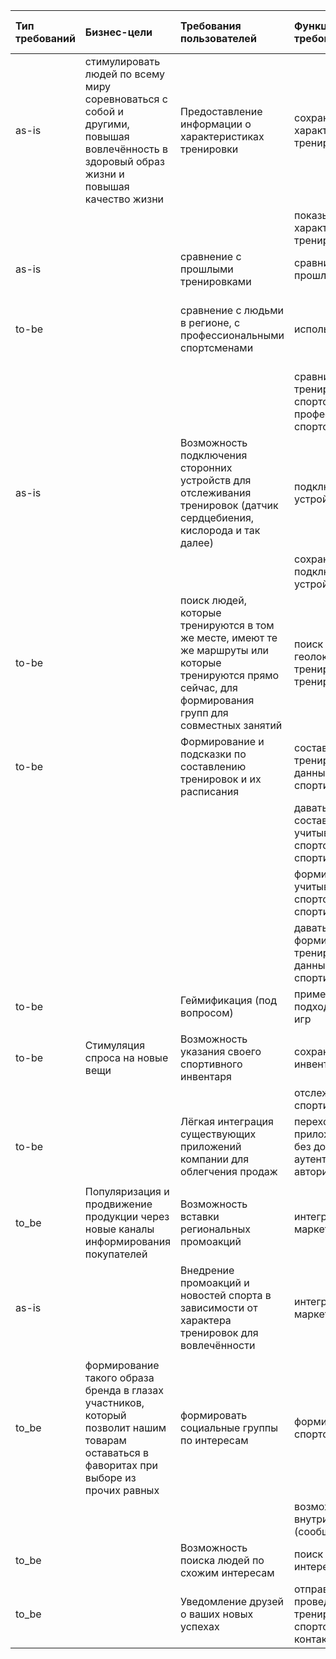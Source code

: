 |Тип требований|Бизнес-цели|Требования пользователей|Функциональные требования|Возможные ограничения|Зависимости от других систем|
|:----|:----|:----|:----|:----|:----|
|as-is|стимулировать людей по всему миру соревноваться с собой и другими, повышая вовлечённость в здоровый образ жизни и повышая качество жизни|Предоставление информации о характеристиках тренировки|сохранять характеристики тренировки| | |
| | | |показывать характеристики тренировки| | |
|as-is| |сравнение с прошлыми тренировками|сравнивать тренировку с прошлыми тренировками| | |
|to-be| |сравнение с людьми в регионе, с профессиональными спортсменами|использовать геолокацию|возможны ограничения со сторроны сервиса карты, службы gps| |
| | | |сравнивать тренировку с тренировками спортсменов в регионе/профессиональными спортсменами| | |
|as-is| |Возможность подключения сторонних устройств для отслеживания тренировок (датчик сердцебиения, кислорода и так далее)|подключать сторонние устройства|возможны ограничения со стороны устройства| |
| | | |сохранять тренировки с подключенных сторонних устройств| | |
|to-be| |поиск людей, которые тренируются в том же месте, имеют те же маршруты или которые тренируются прямо сейчас, для формирования групп для совместных занятий|поиск спортсменов по геолокации, маршрутам тренировок, времени тренировки|возможны ограничения со сторроны сервиса карты, службы gps| |
|to-be| |Формирование и подсказки по составлению тренировок и их расписания|составлять расписание тренировок, учитывая данные спортсмена и его спортивного инвентаря| | |
| | | |давать подсказки при составлении расписания, учитывая данные спортсмена и его спортивного инвентаря| | |
| | | |формировать тренировку, учитывая данные спортсмена и его спортивного инвентаря| | |
| | | |давать подсказки при формировании тренировки, учитывая данные спортсмена и его спортивного инвентаря| | |
|to-be| |Геймификация (под вопросом)|применять техники и подходы компьютерных игр| | |
| | | | | | |
|to-be|Стимуляция спроса на новые вещи|Возможность указания своего спортивного инвентаря |сохранять спортивный инвентарь| | |
| | | |отслеживать износ спортивного инвентаря| | |
|to-be| |Лёгкая интеграция существующих приложений компании для облегчения продаж|переход в существующие приложения компании без дополнительной аутентификации/авторизации|возможны ограничения со стороны приложений|приложения с которыми необходима интеграция|
| | | | | | |
|to_be|Популяризация и продвижение продукции через новые каналы информирования покупателей|Возможность вставки региональных промоакций|интеграция с системой маркетинга|возможны ограничения со сторроны сервиса карты, службы gps| |
|as-is| |Внедрение промоакций и новостей спорта в зависимости от характера тренировок для вовлечённости|интеграция с системой маркетинга| | |
| | | | | | |
|to_be|формирование такого образа бренда в глазах участников, который позволит нашим товарам оставаться в фаворитах при выборе из прочих равных|формировать социальные группы по интересам|формировать группу спортсменов| | |
| | | |возможность вести чат внутри группы (сообщения, фото и т.д.)| | |
|to_be| |Возможность поиска людей по схожим интересам|поиск спортсменов по интересам(виду спорта)| | |
|to_be| |Уведомление друзей о ваших новых успехах|отправка сообщения о проведенных тренировках,достижениях спортсмена указанным контактам| | |
